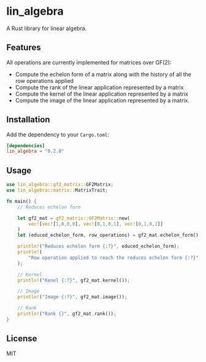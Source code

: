 # lin_algebra
A Rust library for linear algebra.

## Features
All operations are currently implemented for matrices over GF(2):

- Compute the echelon form of a matrix along with the history of all the row operations applied
- Compute the rank of the linear application represented by a matrix
- Compute the kernel of the linear application represented by a matrix
- Compute the image of the linear application represented by a matrix.

## Installation

Add the dependency to your `Cargo.toml`:

```toml
[dependencies]
lin_algebra = "0.2.0"
```

## Usage
```Rust
use lin_algebra::gf2_matrix::GF2Matrix;
use lin_algebra::matrix::MatrixTrait;

fn main() {
    // Reduces echelon form

    let gf2_mat = gf2_matrix::GF2Matrix::new(
        vec![vec![1,0,0,0], vec![0,1,0,1], vec![0,1,0,1]]
    )
    let (educed_echelon_form, row_operations) = gf2_mat.echelon_form();

    println!("Reduces echelon form {:?}", educed_echelon_form);
    println!(
        "Row operation applied to reach the reduces echelon form {:?}", row_operations
    );

    // Kernel
    println!("Kenel {:?}", gf2_mat.kernel());

    // Image
    println!("Image {:?}", gf2_mat.image());

    // Rank
    println!("Rank {}", gf2_mat.rank());
}
```

## License
MIT